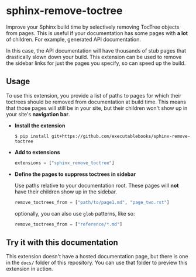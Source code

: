 # sphinx-remove-toctree

Improve your Sphinx build time by selectively removing TocTree objects from pages.
This is useful if your documentation has some pages with **a lot** of children.
For example, generated API documentation.

In this case, the API documentation will have thousands of stub pages that
drastically slown down your build. This extension can be used to remove the
sidebar links for just the pages you specify, so can speed up the build.

## Usage

To use this extension, you provide a list of paths to pages for which their toctrees should be removed from documentation at build time.
This means that those pages will still be in your site, but their children won't show up in your site's **navigation bar**.

- **Install the extension**

  ```console
  $ pip install git+https://github.com/executablebooks/sphinx-remove-toctree
  ```

- **Add to extensions**

  ```python
  extensions = ["sphinx_remove_toctree"]
  ```

- **Define the pages to suppress toctrees in sidebar**

  Use paths relative to your documentation root. These pages will **not** have
  their children show up in the sidebar.

  ```python
  remove_toctrees_from = ["path/to/page1.md", "page_two.rst"]
  ```

  optionally, you can also use `glob` patterns, like so:

  ```python
  remove_toctrees_from = ["reference/*.md"]
  ```

## Try it with this documentation

This extension doesn't have a hosted documentation page, but there is one in the `docs/` folder of this repository.
You can use that folder to preview this extension in action.
